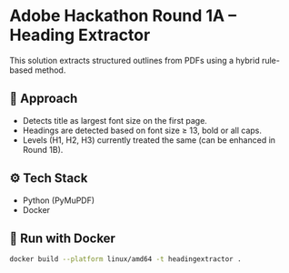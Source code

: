 # Adobe Hackathon Round 1A – Heading Extractor

This solution extracts structured outlines from PDFs using a hybrid rule-based method.

## 🧠 Approach

- Detects title as largest font size on the first page.
- Headings are detected based on font size ≥ 13, bold or all caps.
- Levels (H1, H2, H3) currently treated the same (can be enhanced in Round 1B).

## ⚙️ Tech Stack
- Python (PyMuPDF)
- Docker

## 🐳 Run with Docker

```bash
docker build --platform linux/amd64 -t headingextractor .
